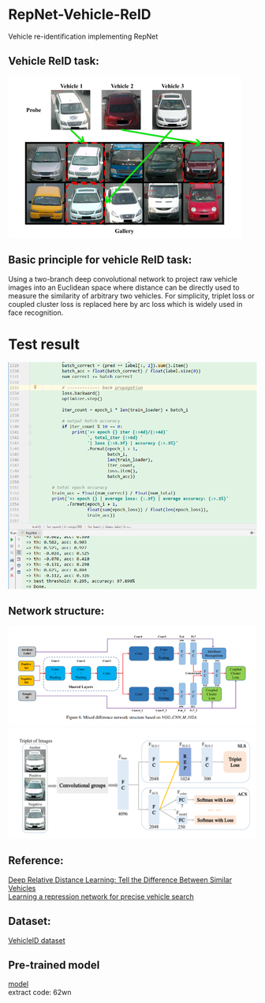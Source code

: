 # RepNet-Vehicle-ReID
Vehicle re-identification implementing RepNet

## Vehicle ReID task: </br>
![](./docs/img/VehicleReIDTask.png)

## Basic principle for vehicle ReID task: </br>
Using a two-branch deep convolutional network to project raw vehicle images into an Euclidean space where distance can be directly used to measure the similarity of arbitrary two vehicles. </r>
For simplicity, triplet loss or coupled cluster loss is replaced here by arc loss which is widely used in face recognition.

# Test result
![](./docs/img/TestResult.png)

## Network structure: </br>
![](./docs/img/RepNet.png)
![](./docs/img/RepNet2.png)

## Reference: </br>
[Deep Relative Distance Learning: Tell the Difference Between Similar Vehicles](https://www.cv-foundation.org/openaccess/content_cvpr_2016/papers/Liu_Deep_Relative_Distance_CVPR_2016_paper.pdf) </br>
[Learning a repression network for precise vehicle search](https://arxiv.org/pdf/1708.02386.pdf) </br>

## Dataset: </br>
[VehicleID dataset](https://pan.baidu.com/s/1JKOysKjrlgReuxZ2ONCmUQ) </br>

## Pre-trained model
[model](https://pan.baidu.com/s/1vJiwBfR3f9Zc9NCuUbmEsw) </br>
extract code: 62wn
